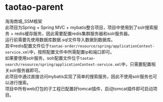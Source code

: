 # taotao-parent
淘淘商城_SSM框架<br>
此项目为Spring + Spring MVC + mybatis整合项目，项目中使用到了solr搜索服务 + redis缓存服务，因此需要配置redis集群服务器和solr服务器。<br>
运行前需要先使用数据库数据.sql文件导入数据到数据库。<br>
其中redis配置文件位于`taotao-order/resource/spring/applicationContext-service.xml`中，按照配置文件中所需配置ip和端口即可。<br>
如果要使用solr服务，solr配置文件位于`taotao-search/resource/spring/applicationContext-service.xml`中，只需要配置相关solr服务器即可。<br>
此项目中通过直接访问mybatis实现了简单的搜索服务，因此不使用solr服务也可以进行搜索。<br>
项目中所有web打包的子工程已配置好tomcat插件，启动tomcat插件即可启动项目。
